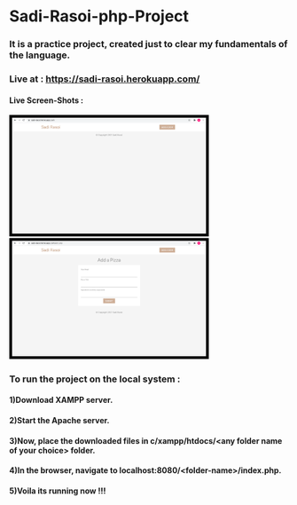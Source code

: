 # Sadi-Rasoi-php-Project

### It is a practice project, created just to clear my fundamentals of the language.

### Live at : https://sadi-rasoi.herokuapp.com/

#### Live Screen-Shots : 

 <p float="left">
 <kbd><img style="border: 5px solid black" src="https://github.com/techschneiderrr/sadi-rasoi-php-project/blob/main/img/1.png?raw=true" width="350"></kbd>  
 <kbd><img style="border: 5px solid black" src="https://github.com/techschneiderrr/sadi-rasoi-php-project/blob/main/img/2.png?raw=true" width="350"></kbd>
 </p>

### To run the project on the local system :

#### 1)Download XAMPP server.

#### 2)Start the Apache server.

#### 3)Now, place the downloaded files in c/xampp/htdocs/\<any folder name of your choice> folder.

#### 4)In the browser, navigate to localhost:8080/\<folder-name>/index.php.

#### 5)Voila its running now !!!
